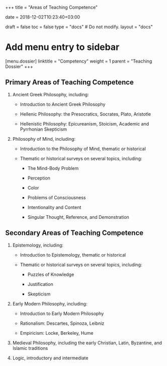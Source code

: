 +++
title = "Areas of Teaching Competence"

date = 2018-12-02T10:23:40+03:00

draft = false
toc = false
type = "docs"  # Do not modify.
layout = "docs"

# Add menu entry to sidebar
[menu.dossier]
  linktitle = "Competency"
  weight = 1
  parent = "Teaching Dossier"
+++

## Primary Areas of Teaching Competence

1.  Ancient Greek Philosophy, including:

    - Introduction to Ancient Greek Philosophy

    - Hellenic Philosophy: the Presocratics, Socrates, Plato, Aristotle

    - Hellenistic Philosophy: Epicureanism, Stoicism, Academic and Pyrrhonian Skepticism

2.  Philosophy of Mind, including:

    - Introduction to the Philosophy of Mind, thematic or historical

    - Thematic or historical surveys on several topics, including:

        - The Mind-Body Problem

        - Perception

        - Color

        - Problems of Consciousness

        - Intentionality and Content

        - Singular Thought, Reference, and Demonstration

## Secondary Areas of Teaching Competence

1.  Epistemology, including:

    - Introduction to Epistemology, thematic or historical

    - Thematic or historical surveys on several topics, including:

        - Puzzles of Knowledge

        - Justification

        - Skepticism

2.  Early Modern Philosophy, including:

    - Introduction to Early Modern Philosophy

    - Rationalism: Descartes, Spinoza, Leibniz

    - Empiricism: Locke, Berkeley, Hume

3.  Medieval Philosophy, including the early Christian, Latin, Byzantine, and Islamic traditions

4.  Logic, introductory and intermediate
